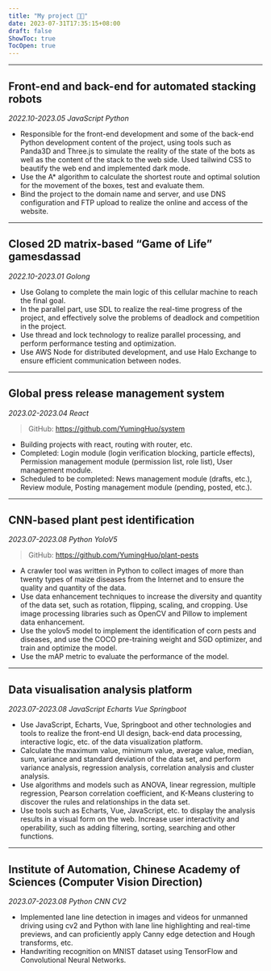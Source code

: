 ```yaml
---
title: "My project 👨‍💻"
date: 2023-07-31T17:35:15+08:00
draft: false
ShowToc: true
TocOpen: true
---
```


-----------------
## Front-end and back-end for automated stacking robots

*2022.10-2023.05 JavaScript Python*

* Responsible for the front-end development and some of the back-end Python development content of the project, using tools such as Panda3D and Three.js to simulate the reality of the state of the bots as well as the content of the stack to the web side. Used tailwind CSS to beautify the web end and implemented dark mode.
* Use the A* algorithm to calculate the shortest route and optimal solution for the movement of the boxes, test and evaluate them.
* Bind the project to the domain name and server, and use DNS configuration and FTP upload to realize the online and access of the website.

-----------------
## Closed 2D matrix-based “Game of Life” gamesdassad

*2022.10-2023.01 Golong*

* Use Golang to complete the main logic of this cellular machine to reach the final goal.
* In the parallel part, use SDL to realize the real-time progress of the project, and effectively solve the problems of deadlock and competition in the project.
* Use thread and lock technology to realize parallel processing, and perform performance testing and optimization.
* Use AWS Node for distributed development, and use Halo Exchange to ensure efficient communication between nodes.

-----------------
## Global press release management system

*2023.02-2023.04  React*

> GitHub: https://github.com/YumingHuo/system

* Building projects with react, routing with router, etc.
* Completed: Login module (login verification blocking, particle effects), Permission management module (permission list, role list), User management module.
* Scheduled to be completed: News management module (drafts, etc.), Review module, Posting management module (pending, posted, etc.).

-----------------
## CNN-based plant pest identification

*2023.07-2023.08 Python YoloV5*

> GitHub: https://github.com/YumingHuo/plant-pests

* A crawler tool was written in Python to collect images of more than twenty types of maize diseases from the Internet and to ensure the quality and quantity of the data.
* Use data enhancement techniques to increase the diversity and quantity of the data set, such as rotation, flipping, scaling, and cropping. Use image processing libraries such as OpenCV and Pillow to implement data enhancement.
* Use the yolov5 model to implement the identification of corn pests and diseases, and use the COCO pre-training weight and SGD optimizer, and train and optimize the model.
* Use the mAP metric to evaluate the performance of the model.

-----------------
## Data visualisation analysis platform

*2023.07-2023.08 JavaScript Echarts Vue Springboot*

* Use JavaScript, Echarts, Vue, Springboot and other technologies and tools to realize the front-end UI design, back-end data processing, interactive logic, etc. of the data visualization platform.
* Calculate the maximum value, minimum value, average value, median, sum, variance and standard deviation of the data set, and perform variance analysis, regression analysis, correlation analysis and cluster analysis.
* Use algorithms and models such as ANOVA, linear regression, multiple regression, Pearson correlation coefficient, and K-Means clustering to discover the rules and relationships in the data set.
* Use tools such as Echarts, Vue, JavaScript, etc. to display the analysis results in a visual form on the web. Increase user interactivity and operability, such as adding filtering, sorting, searching and other functions.

-----------------
## Institute of Automation, Chinese Academy of Sciences (Computer Vision Direction)

*2023.07-2023.08 Python CNN CV2*

* Implemented lane line detection in images and videos for unmanned driving using cv2 and Python with lane line highlighting and real-time previews, and can proficiently apply Canny edge detection and Hough transforms, etc.
* Handwriting recognition on MNIST dataset using TensorFlow and Convolutional Neural Networks.